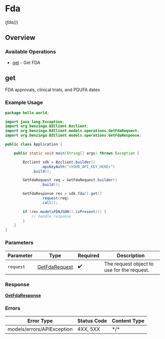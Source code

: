 # Fda
(*fda()*)

## Overview

### Available Operations

* [get](#get) - Get FDA

## get

FDA approvals, clinical trials, and PDUFA dates

### Example Usage

```java
package hello.world;

import java.lang.Exception;
import org.benzinga.BZClient.Bzclient;
import org.benzinga.BZClient.models.operations.GetFdaRequest;
import org.benzinga.BZClient.models.operations.GetFdaResponse;

public class Application {

    public static void main(String[] args) throws Exception {

        Bzclient sdk = Bzclient.builder()
                .apiKeyAuth("<YOUR_API_KEY_HERE>")
            .build();

        GetFdaRequest req = GetFdaRequest.builder()
                .build();

        GetFdaResponse res = sdk.fda().get()
                .request(req)
                .call();

        if (res.modelsFDAJSON().isPresent()) {
            // handle response
        }
    }
}
```

### Parameters

| Parameter                                                 | Type                                                      | Required                                                  | Description                                               |
| --------------------------------------------------------- | --------------------------------------------------------- | --------------------------------------------------------- | --------------------------------------------------------- |
| `request`                                                 | [GetFdaRequest](../../models/operations/GetFdaRequest.md) | :heavy_check_mark:                                        | The request object to use for the request.                |

### Response

**[GetFdaResponse](../../models/operations/GetFdaResponse.md)**

### Errors

| Error Type                 | Status Code                | Content Type               |
| -------------------------- | -------------------------- | -------------------------- |
| models/errors/APIException | 4XX, 5XX                   | \*/\*                      |